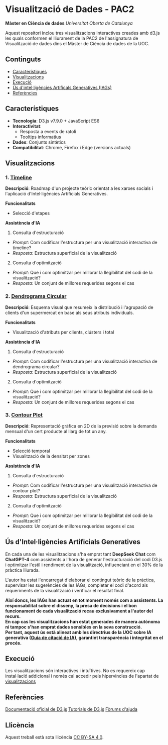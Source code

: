 # Visualització de Dades - PAC2

**Màster en Ciència de dades**
*Universitat Oberta de Catalunya*

Aquest repositori inclou tres visualitzacions interactives creades amb d3.js les quals conformen el lliurament de la PAC2 de l'assignatura de Visualització de dades dins el Màster de Ciència de dades de la UOC.

## Continguts

- [Característiques](#característiques)
- [Visualitzacions](#visualitzacions)
- [Execució](#execució)
- [Ús d'intel·ligències Artificals Generatives (IAGs)](#ús-d'Intel·ligències-Artificials-Generatives-(IAGs))
- [Referències](#referències)

## Característiques

- **Tecnologia**: D3.js v7.9.0 + JavaScript ES6
- **Interactivitat**:
  - Resposta a events de ratolí
  - Tooltips informatius
- **Dades**: Conjunts sintètics
- **Compatibilitat**: Chrome, Firefox i Edge (versions actuals)

## Visualitzacions

### 1. [Timeline](https://efarran0.github.io/Data_Visualization_PAC2/Timeline/)

**Descripció**: Roadmap d'un projecte teòric orientat a les xarxes socials i l'aplicació d'Intel·ligències Artificials Generatives.

**Funcionalitats**
  - Selecció d'etapes

**Assistència d'IA**
1. Consulta d'estructuració
- *Prompt*: Com codificar l'estructura per una visualització interactiva de timeline?
- *Resposta*: Estructura superficial de la visualització

2. Consulta d'optimització
- *Prompt*: Que i com optimitzar per millorar la llegibilitat del codi de la visualització?
- *Resposta*: Un conjunt de millores requerides segons el cas

### 2. [Dendrograma Circular](https://efarran0.github.io/Data_Visualization_PAC2/Circular_Dendrogram/)

**Descripció**: Esquema visual que resumeix la distribució i l'agrupació de clients d'un supermercat en base als seus atributs individuals.

**Funcionalitats**
  - Visualització d'atributs per clients, clústers i total

**Assistència d'IA**
1. Consulta d'estructuració
- *Prompt*: Com codificar l'estructura per una visualització interactiva de dendrograma circular?
- *Resposta*: Estructura superficial de la visualització

2. Consulta d'optimització
- *Prompt*: Que i com optimitzar per millorar la llegibilitat del codi de la visualització?
- *Resposta*: Un conjunt de millores requerides segons el cas

### 3. [Contour Plot](https://efarran0.github.io/Data_Visualization_PAC2/Contour_Plot/)

**Descripció**: Representació gràfica en 2D de la previsió sobre la demanda mensual d'un cert producte al llarg de tot un any.

**Funcionalitats**
  - Selecció temporal
  - Visualització de la densitat per zones

**Assistència d'IA**
1. Consulta d'estructuració
- *Prompt*: Com codificar l'estructura per una visualització interactiva de contour plot?
- *Resposta*: Estructura superficial de la visualització

2. Consulta d'optimització
- *Prompt*: Que i com optimitzar per millorar la llegibilitat del codi de la visualització?
- *Resposta*: Un conjunt de millores requerides segons el cas

## Ús d'Intel·ligències Artificials Generatives

En cada una de les visualitzacions s'ha emprat tant **DeepSeek Chat** com **ChatGPT-4** com assistents a l'hora de generar l'estructuració del codi D3.js i optimitzar l'estil i rendiment de la visualització, influenciant en el 30% de la pràctica lliurada.

L'autor ha estat l'encarregat d'elaborar el contingut teòric de la pràctica, supervisar les sugerències de les IAGs, completar el codi d'acord als requeriments de la visualització i verificar el resultat final.<br>

**Així doncs, les IAGs han actuat en tot moment només com a assistents. La responsabilitat sobre el disseny, la presa de decisions i el bon funcionament de cada visualització recau exclusivament a l'autor del recurs.<br>
En cap cas les visualitzacions han estat generades de manera autònoma ni tampoc s'han emprat dades sensibles en la seva construcció.<br>
Per tant, aquest ús està alineat amb les directrius de la UOC sobre IA generativa ([Guia de citació de IA](https://openaccess.uoc.edu/bitstream/10609/148823/1/U2_17_GuiaCitarIA_CAT.pdf)), garantint transparència i integritat en el procés.**

## Execució
Les visualitzacions són interactives i intuïtives. No es requereix cap instal·lació addicional i només cal accedir pels hipervincles de l'apartat de [visualitzacions](#visualitzacions)

## Referències

[Documentació oficial de D3.js](https://d3js.org)
[Tutorials de D3.js](https://observablehq.com/@d3/learn-d3)
[Fòrums d'ajuda](https://talk.observablehq.com/)

## Llicència

Aquest treball està sota llicència [CC BY-SA 4.0](https://creativecommons.org/licenses/by-sa/4.0/).

